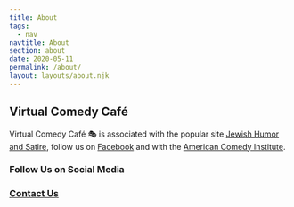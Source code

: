 ```yaml
---
title: About
tags:
  - nav
navtitle: About
section: about
date: 2020-05-11
permalink: /about/
layout: layouts/about.njk
---
```

## Virtual Comedy Café
Virtual Comedy Café 🎭 is associated with the popular site [Jewish Humor and Satire](http://jewishhumorandsatire.com), follow us on [Facebook](https://www.facebook.com/jewhumorsatire) and with the [American Comedy Institute](https://www.facebook.com/AmericanComedyInstitute/).

### Follow Us on Social Media


### [Contact Us](/contact/)
